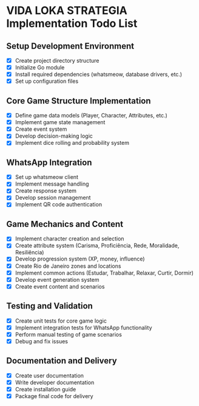 # VIDA LOKA STRATEGIA Implementation Todo List

## Setup Development Environment
- [x] Create project directory structure
- [x] Initialize Go module
- [x] Install required dependencies (whatsmeow, database drivers, etc.)
- [x] Set up configuration files

## Core Game Structure Implementation
- [x] Define game data models (Player, Character, Attributes, etc.)
- [x] Implement game state management
- [x] Create event system
- [x] Develop decision-making logic
- [x] Implement dice rolling and probability system

## WhatsApp Integration
- [x] Set up whatsmeow client
- [x] Implement message handling
- [x] Create response system
- [x] Develop session management
- [x] Implement QR code authentication

## Game Mechanics and Content
- [x] Implement character creation and selection
- [x] Create attribute system (Carisma, Proficiência, Rede, Moralidade, Resiliência)
- [x] Develop progression system (XP, money, influence)
- [x] Create Rio de Janeiro zones and locations
- [x] Implement common actions (Estudar, Trabalhar, Relaxar, Curtir, Dormir)
- [x] Develop event generation system
- [x] Create event content and scenarios

## Testing and Validation
- [x] Create unit tests for core game logic
- [x] Implement integration tests for WhatsApp functionality
- [x] Perform manual testing of game scenarios
- [x] Debug and fix issues

## Documentation and Delivery
- [x] Create user documentation
- [x] Write developer documentation
- [x] Create installation guide
- [x] Package final code for delivery
